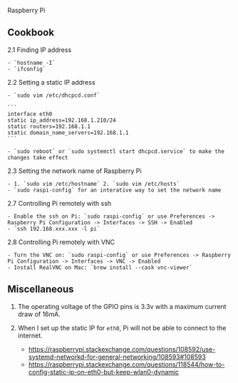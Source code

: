 Raspberry Pi

## Cookbook

2.1 Finding IP address

    - `hostname -I`
    - `ifconfig`

2.2 Setting a static IP address

    - `sudo vim /etc/dhcpcd.conf`

    ```
    interface eth0
    static ip_address=192.168.1.210/24
    static routers=192.168.1.1
    static domain_name_servers=192.168.1.1
    ```

    - `sudo reboot` or `sudo systemctl start dhcpcd.service` to make the changes take effect

2.3 Setting the network name of Raspberry Pi

    - 1. `sudo vim /etc/hostname` 2. `sudo vim /etc/hosts`
    - `sudo raspi-config` for an interative way to set the network name

2.7 Controlling Pi remotely with ssh

    - Enable the ssh on Pi: `sudo raspi-config` or use Preferences -> Raspberry Pi Configuration -> Interfaces -> SSH -> Enabled
    - `ssh 192.168.xxx.xxx -l pi`

2.8 Controlling Pi remotely with VNC

    - Turn the VNC on: `sudo raspi-config` or use Preferences -> Raspberry Pi Configuration -> Interfaces -> VNC -> Enabled
    - Install RealVNC on Mac: `brew install --cask vnc-viewer`

## Miscellaneous

1. The operating voltage of the GPIO pins is 3.3v with a maximum current draw of 16mA.

2. When I set up the static IP for `eth0`, Pi will not be able to connect to the internet.

   - https://raspberrypi.stackexchange.com/questions/108592/use-systemd-networkd-for-general-networking/108593#108593
   - https://raspberrypi.stackexchange.com/questions/118544/how-to-config-static-ip-on-eth0-but-keep-wlan0-dynamic

